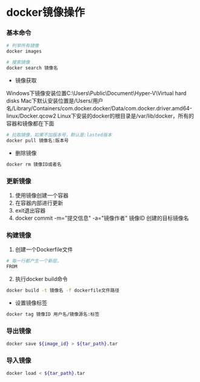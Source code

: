 # docker镜像操作



### 基本命令

```bash
# 列举所有镜像
docker images

# 搜索镜像
docker search 镜像名
```

* 镜像获取

Windows下镜像安装位置C:\Users\Public\Document\Hyper-V\Virtual hard disks
Mac下默认安装位置是/Users/用户名/Library/Containers/com.docker.docker/Data/com.docker.driver.amd64-linux/Docker.qcow2
Linux下安装的docker的根目录是/var/lib/docker，所有的容器和镜像都在下面

```bash
# 拉取镜像，如果不加版本号，默认是:lasted版本
docker pull 镜像名:版本号		
```

* 删除镜像

```bash
docker rm 镜像ID或者名
```


### 更新镜像

1. 使用镜像创建一个容器
2. 在容器内部进行更新
3. exit退出容器
4. docker commit -m="提交信息" -a="镜像作者" 镜像ID 创建的目标镜像名


### 构建镜像

1. 创建一个Dockerfile文件

```bash
# 每一行都产生一个新层，
FROM 
```

2. 执行docker build命令

```bash
docker build -t 镜像名 -f dockerfile文件路径
```

* 设置镜像标签

```bash
docker tag 镜像ID 用户名/镜像源名:标签
```


### 导出镜像

```bash
docker save ${image_id} > ${tar_path}.tar
```

### 导入镜像

```bash
docker load < ${tar_path}.tar
``` 
